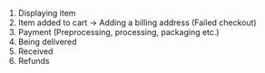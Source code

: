 
1. Displaying item
2. Item added to cart
    -> Adding a billing address
(Failed checkout)
3. Payment
(Preprocessing, processing, packaging etc.)
4. Being delivered
5. Received
6. Refunds
